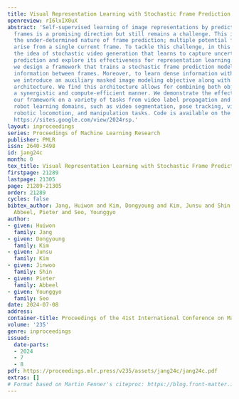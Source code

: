 ```yaml
---
title: Visual Representation Learning with Stochastic Frame Prediction
openreview: rI6lxIX0uX
abstract: 'Self-supervised learning of image representations by predicting future
  frames is a promising direction but still remains a challenge. This is because of
  the under-determined nature of frame prediction; multiple potential futures can
  arise from a single current frame. To tackle this challenge, in this paper, we revisit
  the idea of stochastic video generation that learns to capture uncertainty in frame
  prediction and explore its effectiveness for representation learning. Specifically,
  we design a framework that trains a stochastic frame prediction model to learn temporal
  information between frames. Moreover, to learn dense information within each frame,
  we introduce an auxiliary masked image modeling objective along with a shared decoder
  architecture. We find this architecture allows for combining both objectives in
  a synergistic and compute-efficient manner. We demonstrate the effectiveness of
  our framework on a variety of tasks from video label propagation and vision-based
  robot learning domains, such as video segmentation, pose tracking, vision-based
  robotic locomotion, and manipulation tasks. Code is available on the project webpage:
  https://sites.google.com/view/2024rsp.'
layout: inproceedings
series: Proceedings of Machine Learning Research
publisher: PMLR
issn: 2640-3498
id: jang24c
month: 0
tex_title: Visual Representation Learning with Stochastic Frame Prediction
firstpage: 21289
lastpage: 21305
page: 21289-21305
order: 21289
cycles: false
bibtex_author: Jang, Huiwon and Kim, Dongyoung and Kim, Junsu and Shin, Jinwoo and
  Abbeel, Pieter and Seo, Younggyo
author:
- given: Huiwon
  family: Jang
- given: Dongyoung
  family: Kim
- given: Junsu
  family: Kim
- given: Jinwoo
  family: Shin
- given: Pieter
  family: Abbeel
- given: Younggyo
  family: Seo
date: 2024-07-08
address:
container-title: Proceedings of the 41st International Conference on Machine Learning
volume: '235'
genre: inproceedings
issued:
  date-parts:
  - 2024
  - 7
  - 8
pdf: https://proceedings.mlr.press/v235/assets/jang24c/jang24c.pdf
extras: []
# Format based on Martin Fenner's citeproc: https://blog.front-matter.io/posts/citeproc-yaml-for-bibliographies/
---
```

